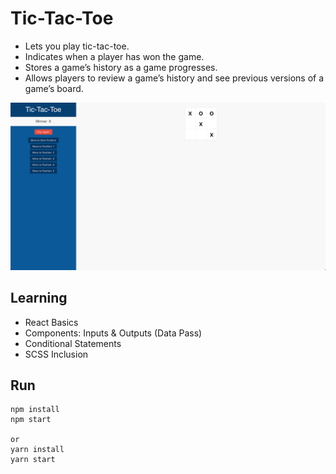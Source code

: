 # Tic-Tac-Toe
- Lets you play tic-tac-toe.
- Indicates when a player has won the game.
- Stores a game’s history as a game progresses.
- Allows players to review a game’s history and see previous versions of a game’s board.

![Alt text](preview.png?raw=true "tic-tac-toe")

## Learning
- React Basics
- Components: Inputs & Outputs (Data Pass)
- Conditional Statements
- SCSS Inclusion

## Run
```
npm install
npm start

or
yarn install
yarn start
```
